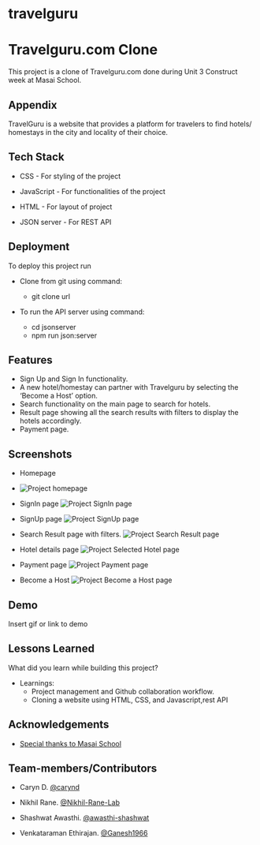 # travelguru

# Travelguru.com Clone

This project is a clone of Travelguru.com done during Unit 3 Construct week at Masai School.


## Appendix

TravelGuru is a website that provides a platform for travelers to find hotels/ homestays in the city and locality of their choice.
  
## Tech Stack

 
 - CSS  - For styling of the project
 - JavaScript - For functionalities of the project
- HTML - For layout of project

- JSON server - For REST API 

  
## Deployment

To deploy this project run

- Clone from git using command:
     - git clone url


- To run the API server using command:
     - cd jsonserver
     - npm run json:server
## Features


- Sign Up and Sign In functionality.
- A new hotel/homestay can partner with Travelguru by selecting the ‘Become a Host’ option.
- Search functionality on the main page to search for hotels.
- Result page showing all the search results with filters to display the hotels accordingly.
- Payment page.
## Screenshots
- Homepage
- 
   ![Project homepage](https://miro.medium.com/max/700/1*-DFo0TzZp3DCU8CMENUlnw.png)
- SignIn page
   ![Project SignIn page](https://miro.medium.com/max/700/1*oux-sO2Bc3O915d9CZiM2Q.png)
- SignUp page
   ![Project SignUp page](https://miro.medium.com/max/700/1*4UFtCuTwkeo5WTq_LkQK3w.png)

- Search Result page with filters.
   ![Project Search Result page](https://miro.medium.com/max/700/1*4WfV-3ln92EuCCdvodYWyA.png)
-   Hotel details page
   ![Project  Selected Hotel page](https://miro.medium.com/max/700/1*vSYGUJ9l9nn7Uj1fYZ6GxA.png)
-  Payment page
   ![Project Payment page](https://miro.medium.com/max/700/1*lfdaMEqrIncCsDEMOwxkKw.png)
- Become a Host
  ![Project Become a Host page](https://miro.medium.com/max/700/1*70qphEAzzISAXJ0MY-NR0g.png)
## Demo

Insert gif or link to demo

  
## Lessons Learned

What did you learn while building this project?


- Learnings:
  - Project management and Github collaboration workflow.
  - Cloning a website using HTML, CSS, and Javascript,rest API
## Acknowledgements

  - [Special thanks to Masai School](https://https://masaischool.com/)
## Team-members/Contributors



  
- Caryn D.
     [@carynd](https://www.github.com/carynd)


- Nikhil Rane.
   [@Nikhil-Rane-Lab](https://github.com/Nikhil-Rane-Lab)

- Shashwat Awasthi.
    [@awasthi-shashwat](https://github.com/awasthi-shashwat)
 - Venkataraman Ethirajan. [@Ganesh1966](https://github.com/Ganesh1966)
